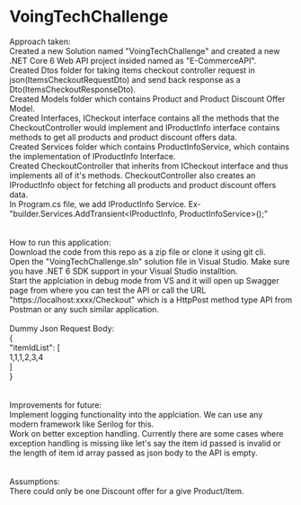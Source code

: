 # VoingTechChallenge

Approach taken:<br />
Created a new Solution named "VoingTechChallenge" and created a new .NET Core 6 Web API project insided named as "E-CommerceAPI".<br />
Created Dtos folder for taking items checkout controller request in json(ItemsCheckoutRequestDto) and send back response as a Dto(ItemsCheckoutResponseDto).<br />
Created Models folder which contains Product and Product Discount Offer Model.<br />
Created Interfaces, ICheckout interface contains all the methods that the CheckoutController would implement and IProductInfo interface contains methods to get all products and product discount offers data.<br />
Created Services folder which contains ProductInfoService, which contains the implementation of IProductInfo Interface.<br />
Created CheckoutController that inherits from ICheckout interface and thus implements all of it's methods. CheckoutController also creates an IProductInfo object for fetching all products and product discount offers data.<br />
In Program.cs file, we add IProductInfo Service. Ex-"builder.Services.AddTransient<IProductInfo, ProductInfoService>();"<br />
<br />
<br />
How to run this application:<br />
Download the code from this repo as a zip file or clone it using git cli.<br />
Open the "VoingTechChallenge.sln" solution file in Visual Studio. Make sure you have .NET 6 SDK support in your Visual Studio installtion.<br />
Start the applciation in debug mode from VS and it will open up Swagger page from where you can test the API or call the URL "https://localhost:xxxx/Checkout" which is a HttpPost method type API from Postman or any such similar application.<br />
<br />
Dummy Json Request Body:<br />
{<br />
  "itemIdList": [<br />
    1,1,1,2,3,4<br />
  ]<br />
}<br />
<br />
<br />
Improvements for future:<br />
Implement logging functionality into the applciation. We can use any modern framework like Serilog for this.<br />
Work on better exception handling. Currently there are some cases where exception handling is missing like let's say the item id passed is invalid or the length of item id array passed as json body to the API is empty.<br />
<br />
<br />
Assumptions:<br />
There could only be one Discount offer for a give Product/Item.<br />
<br />
